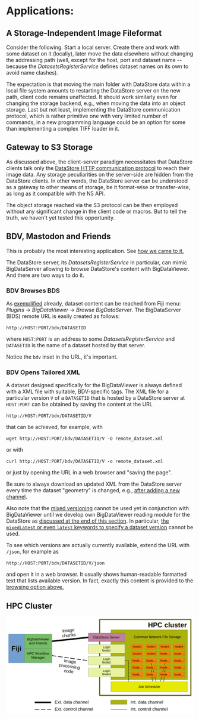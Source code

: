 # Applications:

## A Storage-Independent Image Fileformat
Consider the following. Start a local server.
Create there and work with some dataset on it (locally), later move the data elsewhere without
changing the addressing path (well, except for the host, port and dataset name -- because the
*DatasetsRegisterService* defines dataset names on its own to avoid name clashes).

The expectation is that moving the main folder with DataStore data within a local file
system amounts to restarting the DataStore server on the new path, client code remains
unaffected. It should work similarly even for changing the storage backend, e.g., when
moving the data into an object storage. Last but not least, implementing the DataStore
communication protocol, which is rather primitive one with very limited number of commands,
in a new programming language could be an option for some than implementing a complex TIFF
loader in it.

## Gateway to S3 Storage
As discussed above, the client-server paradigm necessitates that DataStore clients
talk only the [DataStore HTTP communication protocol](https://docs.google.com/document/d/1ZeLc83dyNE9USBuvSCLEVGK-zQzUKFb7VGhOlVIRBvU/edit)
to reach their image data. Any storage peculiarities on the server-side are hidden
from the DataStore clients. In other words, the DataStore server can be understood as
a gateway to other means of storage, be it format-wise or transfer-wise, as long as it
compatible with the N5 API.

The object storage reached via the S3 protocol can be then
employed without any significant change in the client code or macros.
But to tell the truth, we haven't yet tested this opportunity.

## BDV, Mastodon and Friends
This is probably the most interesting application. See [how we came to it.](HISTORY.md)

The DataStore server, its *DatasetsRegisterService* in particular, can mimic BigDataServer
allowing to browse DataStore's content with BigDataViewer. And there are two ways to do it.

### BDV Browses BDS
As [exemplified](../README.md#testing-it-with-bigdataviewer) already, dataset content
can be reached from Fiji menu: *Plugins* -> *BigDataViewer* -> *Browse BigDataServer*.
The BigDataServer (BDS) remote URL is easily created as follows:

```
http://HOST:PORT/bdv/DATASETID
```

where `HOST:PORT` is an address to some *DatasetsRegisterService*
and `DATASETID` is the name of a dataset hosted by that server.

Notice the `bdv` inset in the URL, it's important.

### BDV Opens Tailored XML
A dataset designed specifically for the BigDataViewer is always defined with a XML file
with suitable, BDV-specific tags. The XML file for a particular version `V` of a `DATASETID`
that is hosted by a DataStore server at `HOST:PORT` can be obtained by saving the content at
the URL

```
http://HOST:PORT/bdv/DATASETID/V
```

that can be achieved, for example, with

```
wget http://HOST:PORT/bdv/DATASETID/V -O remote_dataset.xml
```

or with

```
curl http://HOST:PORT/bdv/DATASETID/V -o remote_dataset.xml
```

or just by opening the URL in a web browser and "saving the page".

Be sure to always download an updated XML from the DataStore server
every time the dataset "geometry" is changed, e.g.,
[after adding a new channel](FEATURES.md#adding-a-new-channel-to-existing-dataset).

Also note that the [mixed versioning](FEATURES.md#mixing-of-versions) cannot be used yet in conjunction
with BigDataViewer until we develop own BigDataViewer reading module for the DataStore as
[discussed at the end of this section](DESCRIPTION.md#connection-scheme). In particular,
[the `mixedLatest` or even `latest` keywords to specify a dataset version](DESCRIPTION.md#versions-of-data)
cannot be used.

To see which versions are actually currently available, extend the URL
with `/json`, for example as

```
http://HOST:PORT/bdv/DATASETID/V/json
```

and open it in a web browser. It usually shows human-readable formatted text that lists available version.
In fact, exactly this content is provided to the [browsing option above.](#bdv-browses-bds)

## HPC Cluster
![DataStore within HPC context](imgs/application_context.png)
